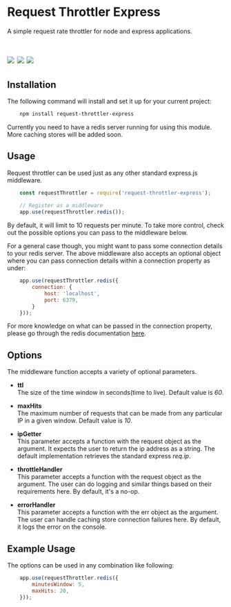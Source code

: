 # Request Throttler Express
A simple request rate throttler for node and express applications.
<h1>
<img src="https://api.travis-ci.org/asif-ir/request-throttler-express.svg?branch=master"/>
<img src="https://img.shields.io/npm/v/request-throttler-express.svg?style=flat-square"/>
<img src="https://img.shields.io/david/asif-ir/request-throttler-express.svg?style=flat-square"/>
</h1>

## Installation
The following command will install and set it up for your current project:

``` bash
    npm install request-throttler-express
```

Currently you need to have a redis server running for using this module. More caching stores will be added soon.

## Usage
Request throttler can be used just as any other standard express.js middleware.

``` javascript
    const requestThrottler = require('request-throttler-express');
    
    // Register as a middleware
    app.use(requestThrottler.redis());
```

By default, it will limit to 10 requests per minute. To take more control, check out the possible options you can pass
to the middleware below.

For a general case though, you might want to pass some connection details to your redis server. The above middleware
also accepts an optional object where you can pass connection details within a connection property as under:
  
``` javascript
    app.use(requestThrottler.redis({
        connection: {
            host: 'localhost',
            port: 6379,
        }
    }));
```
For more knowledge on what can be passed in the connection property, please go through the redis 
documentation [here](https://www.npmjs.com/package/redis).

## Options
The middleware function accepts a variety of optional parameters.

-  **ttl** \
    The size of the time window in seconds(time to live). Default value is _60_.
    
-  **maxHits** \
    The maximum number of requests that can be made from any particular IP in a given window. Default value is _10_.

-  **ipGetter** \
    This parameter accepts a function with the request object as the argument. It expects the user to return the ip 
    address as a string. The default implementation retrieves the standard express _req.ip_.
    
-  **throttleHandler** \
    This parameter accepts a function with the request object as the argument. The user can do logging and similar 
    things based on their requirements here. By default, it's a no-op.
        
-  **errorHandler** \
  This parameter accepts a function with the err object as the argument. The user can handle caching store connection
  failures here. By default, it logs the error on the console.
  
## Example Usage
The options can be used in any combination like following:

``` javascript
    app.use(requestThrottler.redis({
        minutesWindow: 5,
        maxHits: 20,
    }));
```


